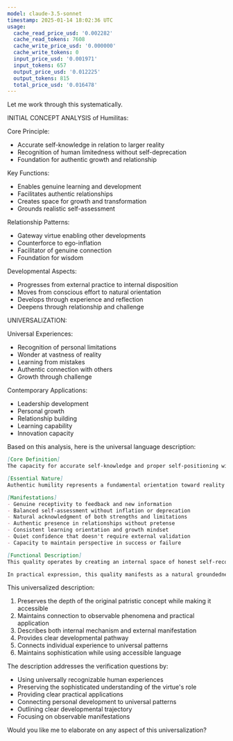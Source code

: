 ```yaml
---
model: claude-3.5-sonnet
timestamp: 2025-01-14 18:02:36 UTC
usage:
  cache_read_price_usd: '0.002282'
  cache_read_tokens: 7608
  cache_write_price_usd: '0.000000'
  cache_write_tokens: 0
  input_price_usd: '0.001971'
  input_tokens: 657
  output_price_usd: '0.012225'
  output_tokens: 815
  total_price_usd: '0.016478'
---
```


Let me work through this systematically.

INITIAL CONCEPT ANALYSIS of Humilitas:

Core Principle:
- Accurate self-knowledge in relation to larger reality
- Recognition of human limitedness without self-deprecation
- Foundation for authentic growth and relationship

Key Functions:
- Enables genuine learning and development
- Facilitates authentic relationships
- Creates space for growth and transformation
- Grounds realistic self-assessment

Relationship Patterns:
- Gateway virtue enabling other developments
- Counterforce to ego-inflation
- Facilitator of genuine connection
- Foundation for wisdom

Developmental Aspects:
- Progresses from external practice to internal disposition
- Moves from conscious effort to natural orientation
- Develops through experience and reflection
- Deepens through relationship and challenge

UNIVERSALIZATION:

Universal Experiences:
- Recognition of personal limitations
- Wonder at vastness of reality
- Learning from mistakes
- Authentic connection with others
- Growth through challenge

Contemporary Applications:
- Leadership development
- Personal growth
- Relationship building
- Learning capability
- Innovation capacity

Based on this analysis, here is the universal language description:

```markdown
[Core Definition]
The capacity for accurate self-knowledge and proper self-positioning within reality, enabling genuine growth and authentic relationship. It manifests as a grounded self-awareness that recognizes both human limitation and potential, creating space for development while maintaining connection with truth and others.

[Essential Nature]
Authentic humility represents a fundamental orientation toward reality that combines clear-sighted self-knowledge with deep appreciation for what lies beyond the self. Unlike self-deprecation or false modesty, it manifests as a stable foundation of realistic self-assessment coupled with genuine openness to growth and learning. This quality creates a unique form of strength through the acknowledgment of limitation, transforming potential weakness into authentic capability through honest self-recognition.

[Manifestations]
- Genuine receptivity to feedback and new information
- Balanced self-assessment without inflation or deprecation
- Natural acknowledgment of both strengths and limitations
- Authentic presence in relationships without pretense
- Consistent learning orientation and growth mindset
- Quiet confidence that doesn't require external validation
- Capacity to maintain perspective in success or failure

[Functional Description]
This quality operates by creating an internal space of honest self-recognition that serves as a foundation for genuine growth and connection. It functions through continuous calibration of self-assessment against reality, maintaining a dynamic balance between acknowledgment of limitation and recognition of potential. This process develops through repeated encounters with both success and failure, gradually building a stable core of self-knowledge that remains oriented toward truth rather than self-image.

In practical expression, this quality manifests as a natural groundedness that enables both confident action and genuine learning. It allows for authentic leadership that inspires through example rather than assertion, and facilitates deep connection through the ability to be genuinely present without defensive positioning. This foundation enables consistent growth by maintaining openness to experience while preserving internal stability through changing circumstances.
```

This universalized description:
1. Preserves the depth of the original patristic concept while making it accessible
2. Maintains connection to observable phenomena and practical application
3. Describes both internal mechanism and external manifestation
4. Provides clear developmental pathway
5. Connects individual experience to universal patterns
6. Maintains sophistication while using accessible language

The description addresses the verification questions by:
- Using universally recognizable human experiences
- Preserving the sophisticated understanding of the virtue's role
- Providing clear practical applications
- Connecting personal development to universal patterns
- Outlining clear developmental trajectory
- Focusing on observable manifestations

Would you like me to elaborate on any aspect of this universalization?